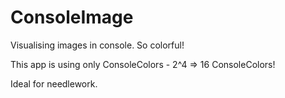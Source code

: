 # ConsoleImage
Visualising images in console. So colorful!

This app is using only ConsoleColors - 2^4 => 16 ConsoleColors!

Ideal for needlework.

